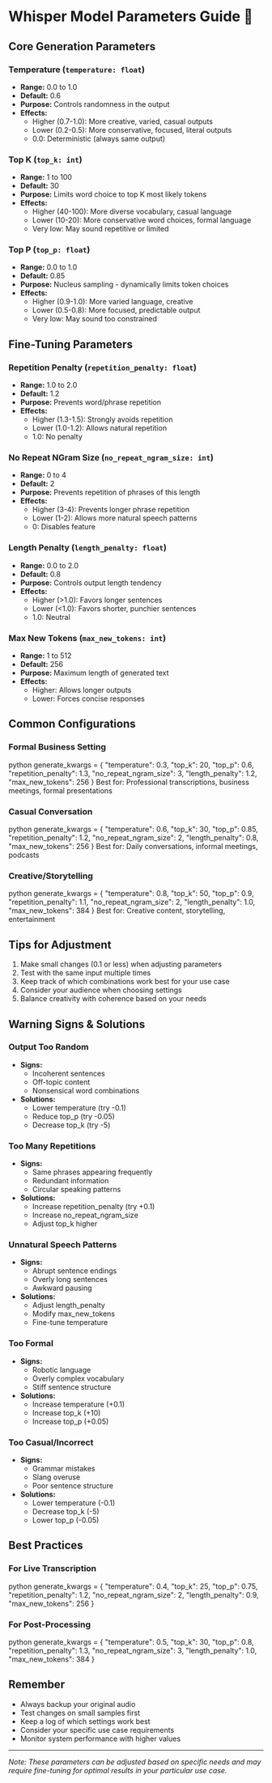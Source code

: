# Whisper Model Parameters Guide 🎯

## Core Generation Parameters

### Temperature (`temperature: float`)
- **Range:** 0.0 to 1.0
- **Default:** 0.6
- **Purpose:** Controls randomness in the output
- **Effects:**
  - Higher (0.7-1.0): More creative, varied, casual outputs
  - Lower (0.2-0.5): More conservative, focused, literal outputs
  - 0.0: Deterministic (always same output)

### Top K (`top_k: int`)
- **Range:** 1 to 100
- **Default:** 30
- **Purpose:** Limits word choice to top K most likely tokens
- **Effects:**
  - Higher (40-100): More diverse vocabulary, casual language
  - Lower (10-20): More conservative word choices, formal language
  - Very low: May sound repetitive or limited

### Top P (`top_p: float`)
- **Range:** 0.0 to 1.0
- **Default:** 0.85
- **Purpose:** Nucleus sampling - dynamically limits token choices
- **Effects:**
  - Higher (0.9-1.0): More varied language, creative
  - Lower (0.5-0.8): More focused, predictable output
  - Very low: May sound too constrained

## Fine-Tuning Parameters

### Repetition Penalty (`repetition_penalty: float`)
- **Range:** 1.0 to 2.0
- **Default:** 1.2
- **Purpose:** Prevents word/phrase repetition
- **Effects:**
  - Higher (1.3-1.5): Strongly avoids repetition
  - Lower (1.0-1.2): Allows natural repetition
  - 1.0: No penalty

### No Repeat NGram Size (`no_repeat_ngram_size: int`)
- **Range:** 0 to 4
- **Default:** 2
- **Purpose:** Prevents repetition of phrases of this length
- **Effects:**
  - Higher (3-4): Prevents longer phrase repetition
  - Lower (1-2): Allows more natural speech patterns
  - 0: Disables feature

### Length Penalty (`length_penalty: float`)
- **Range:** 0.0 to 2.0
- **Default:** 0.8
- **Purpose:** Controls output length tendency
- **Effects:**
  - Higher (>1.0): Favors longer sentences
  - Lower (<1.0): Favors shorter, punchier sentences
  - 1.0: Neutral

### Max New Tokens (`max_new_tokens: int`)
- **Range:** 1 to 512
- **Default:** 256
- **Purpose:** Maximum length of generated text
- **Effects:**
  - Higher: Allows longer outputs
  - Lower: Forces concise responses

## Common Configurations

### Formal Business Setting 
python
generate_kwargs = {
"temperature": 0.3,
"top_k": 20,
"top_p": 0.6,
"repetition_penalty": 1.3,
"no_repeat_ngram_size": 3,
"length_penalty": 1.2,
"max_new_tokens": 256
}
Best for: Professional transcriptions, business meetings, formal presentations

### Casual Conversation
python
generate_kwargs = {
"temperature": 0.6,
"top_k": 30,
"top_p": 0.85,
"repetition_penalty": 1.2,
"no_repeat_ngram_size": 2,
"length_penalty": 0.8,
"max_new_tokens": 256
}
Best for: Daily conversations, informal meetings, podcasts

### Creative/Storytelling
python
generate_kwargs = {
"temperature": 0.8,
"top_k": 50,
"top_p": 0.9,
"repetition_penalty": 1.1,
"no_repeat_ngram_size": 2,
"length_penalty": 1.0,
"max_new_tokens": 384
}
Best for: Creative content, storytelling, entertainment

## Tips for Adjustment
1. Make small changes (0.1 or less) when adjusting parameters
2. Test with the same input multiple times
3. Keep track of which combinations work best for your use case
4. Consider your audience when choosing settings
5. Balance creativity with coherence based on your needs

## Warning Signs & Solutions

### Output Too Random
- **Signs:**
  - Incoherent sentences
  - Off-topic content
  - Nonsensical word combinations
- **Solutions:**
  - Lower temperature (try -0.1)
  - Reduce top_p (try -0.05)
  - Decrease top_k (try -5)

### Too Many Repetitions
- **Signs:**
  - Same phrases appearing frequently
  - Redundant information
  - Circular speaking patterns
- **Solutions:**
  - Increase repetition_penalty (try +0.1)
  - Increase no_repeat_ngram_size
  - Adjust top_k higher

### Unnatural Speech Patterns
- **Signs:**
  - Abrupt sentence endings
  - Overly long sentences
  - Awkward pausing
- **Solutions:**
  - Adjust length_penalty
  - Modify max_new_tokens
  - Fine-tune temperature

### Too Formal
- **Signs:**
  - Robotic language
  - Overly complex vocabulary
  - Stiff sentence structure
- **Solutions:**
  - Increase temperature (+0.1)
  - Increase top_k (+10)
  - Increase top_p (+0.05)

### Too Casual/Incorrect
- **Signs:**
  - Grammar mistakes
  - Slang overuse
  - Poor sentence structure
- **Solutions:**
  - Lower temperature (-0.1)
  - Decrease top_k (-5)
  - Lower top_p (-0.05)

## Best Practices

### For Live Transcription
python
generate_kwargs = {
"temperature": 0.4,
"top_k": 25,
"top_p": 0.75,
"repetition_penalty": 1.2,
"no_repeat_ngram_size": 2,
"length_penalty": 0.9,
"max_new_tokens": 256
}

### For Post-Processing
python
generate_kwargs = {
"temperature": 0.5,
"top_k": 30,
"top_p": 0.8,
"repetition_penalty": 1.3,
"no_repeat_ngram_size": 3,
"length_penalty": 1.0,
"max_new_tokens": 384
}

## Remember
- Always backup your original audio
- Test changes on small samples first
- Keep a log of which settings work best
- Consider your specific use case requirements
- Monitor system performance with higher values

---
*Note: These parameters can be adjusted based on specific needs and may require fine-tuning for optimal results in your particular use case.*